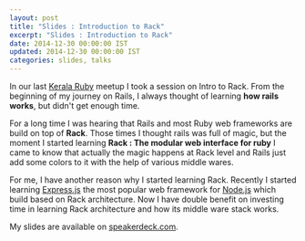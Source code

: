 ```yaml
---
layout: post
title: "Slides : Introduction to Rack"
excerpt: "Slides : Introduction to Rack"
date: 2014-12-30 00:00:00 IST
updated: 2014-12-30 00:00:00 IST
categories: slides, talks
---
```


In our last [Kerala Ruby](http://krug.github.io/) meetup I took a session on Intro to Rack. From the beginning of my journey on Rails, I always thought of learning **how rails works**, but didn't get enough time.

For a long time I was hearing that Rails and most Ruby web frameworks are build on top of **Rack**. Those times I thought rails was full of magic, but the moment I started learning **Rack : The modular web interface for ruby** I came to know that actually the magic happens at Rack level and Rails just add some colors to it with the help of various middle wares.

For me, I have another reason why I started learning Rack. Recently I started learning [Express.js](http://expressjs.com/) the most popular web framework for [Node.js](http://nodejs.org) which build based on Rack architecture. Now I have double benefit on investing time in learning Rack architecture and how its middle ware stack works.

My slides are available on [speakerdeck.com](https://speakerdeck.com/revathskumar/rack).

<script async class="speakerdeck-embed" data-id="879a29d039940132ebce560aad5ce8df" data-ratio="1.29456384323641" src="//speakerdeck.com/assets/embed.js"></script>
